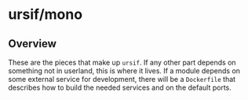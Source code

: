 # ursif/mono

## Overview

These are the pieces that make up `ursif`. If any other part depends on something not in userland, this is where it lives. If a module depends on some external service for development, there will be a `Dockerfile` that describes how to build the needed services and on the default ports.